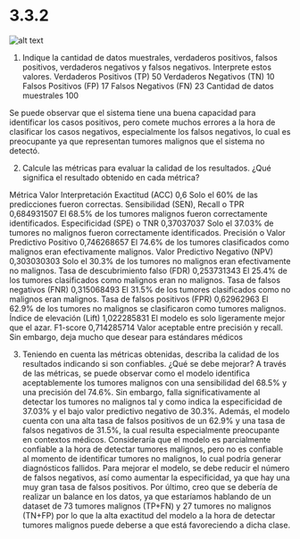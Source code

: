 # 3.3.2

![alt text](image.png)

1. Indique la cantidad de datos muestrales, verdaderos positivos, falsos positivos, verdaderos negativos y falsos negativos. Interprete estos valores.
   Verdaderos Positivos (TP) 50
   Verdaderos Negativos (TN) 10
   Falsos Positivos (FP) 17
   Falsos Negativos (FN) 23
   Cantidad de datos muestrales 100

Se puede observar que el sistema tiene una buena capacidad para identificar los casos positivos, pero comete muchos errores a la hora de clasificar los casos negativos, especialmente los falsos negativos, lo cual es preocupante ya que representan tumores malignos que el sistema no detectó.

2. Calcule las métricas para evaluar la calidad de los resultados. ¿Qué significa el resultado obtenido en cada métrica?

Métrica Valor Interpretación
Exactitud (ACC) 0,6 Solo el 60% de las predicciones fueron correctas.
Sensibilidad (SEN), Recall o TPR 0,684931507 El 68.5% de los tumores malignos fueron correctamente identificados.
Especificidad (SPE) o TNR 0,37037037 Solo el 37.03% de tumores no malignos fueron correctamente identificados.
Precisión o Valor Predictivo Positivo 0,746268657 El 74.6% de los tumores clasificados como malignos eran efectivamente malignos.
Valor Predictivo Negativo (NPV) 0,303030303 Solo el 30.3% de los tumores no malignos eran efectivamente no malignos.
Tasa de descubrimiento falso (FDR) 0,253731343 El 25.4% de los tumores clasificados como malignos eran no malignos.
Tasa de falsos negativos (FNR) 0,315068493 El 31.5% de los tumores clasificados como no malignos eran malignos.
Tasa de falsos positivos (FPR) 0,62962963 El 62.9% de los tumores no malignos se clasificaron como tumores malignos.
Índice de elevación (Lift) 1,022285831 El modelo es solo ligeramente mejor que el azar.
F1-score 0,714285714 Valor aceptable entre precisión y recall. Sin embargo, deja mucho que desear para estándares médicos

3. Teniendo en cuenta las métricas obtenidas, describa la calidad de los resultados indicando si son confiables. ¿Qué se debe mejorar?
   A través de las métricas, se puede observar como el modelo identifica aceptablemente los tumores malignos con una sensibilidad del 68.5% y una precisión del 74.6%. Sin embargo, falla significativamente al detectar los tumores no malignos tal y como indica la especificidad de 37.03% y el bajo valor predictivo negativo de 30.3%. Además, el modelo cuenta con una alta tasa de falsos positivos de un 62.9% y una tasa de falsos negativos de 31.5%, la cual resulta especialmente preocupante en contextos médicos. Consideraría que el modelo es parcialmente confiable a la hora de detectar tumores malignos, pero no es confiable al momento de identificar tumores no malignos, lo cual podría generar diagnósticos fallidos. Para mejorar el modelo, se debe reducir el número de falsos negativos, así como aumentar la especificidad, ya que hay una muy gran tasa de falsos positivos. Por último, creo que se debería de realizar un balance en los datos, ya que estaríamos hablando de un dataset de 73 tumores malignos (TP+FN) y 27 tumores no malignos (TN+FP) por lo que la alta exactitud del modelo a la hora de detectar tumores malignos puede deberse a que está favoreciendo a dicha clase.
